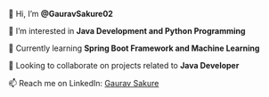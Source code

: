 

👋 Hi, I’m **@GauravSakure02**

👀 I’m interested in **Java Development and Python Programming**

🌱 Currently learning **Spring Boot Framework and Machine Learning**

💼 Looking to collaborate on projects related to **Java Developer**

📫 Reach me on LinkedIn: [Gaurav Sakure](https://www.linkedin.com/in/gauravsakure2002/)




